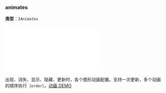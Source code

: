 ### animates

**类型**：`IAnimates`

<embed src="./IAnimates.zh.md"></embed>

出现、消失、显示、隐藏、更新时，各个图形动画配置。支持一次更新，多个动画的顺序执行（`order`）。[动画 DEMO](/zh/examples/scatter/changePosition/#itemAnimates)
